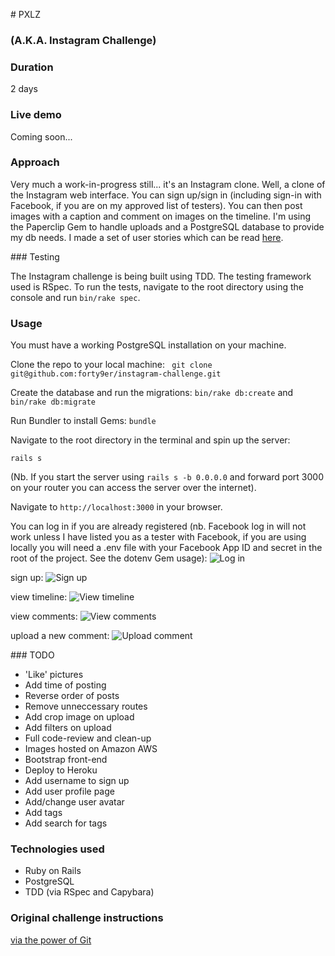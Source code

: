 # PXLZ
### (A.K.A. Instagram Challenge)

### Duration
2 days

### Live demo
Coming soon...

### Approach

Very much a work-in-progress still... it's an Instagram clone. Well, a clone of the Instagram web interface. You can sign up/sign in (including sign-in with Facebook, if you are on my approved list of testers). You can then post images with a caption and comment on images on the timeline. I'm using the Paperclip Gem to handle uploads and a PostgreSQL database to provide my db needs.
I made a set of user stories which can be read [here](https://docs.google.com/document/d/1K5FblAl-u1s9Cssf38Tfj1guI0UChdFFEbFNw_OOxZ8/edit).


### Testing

The Instagram challenge is being built using TDD. The testing framework used is RSpec. To run the tests, navigate to the root directory using the console and run ```bin/rake spec```.


### Usage

You must have a working PostgreSQL installation on your machine. 

Clone the repo to your local machine:
``` git clone git@github.com:forty9er/instagram-challenge.git```

Create the database and run the migrations:
``` bin/rake db:create ```
and
``` bin/rake db:migrate ```

Run Bundler to install Gems:
``` bundle ```

Navigate to the root directory in the terminal and spin up the server:

``` rails s ```

(Nb. If you start the server using ```rails s -b 0.0.0.0``` and forward port 3000 on your router you can access the server over the internet).

Navigate to ```http://localhost:3000``` in your browser.

You can log in if you are already registered (nb. Facebook log in will not work unless I have listed you as a tester with Facebook, if you are using locally you will need a .env file with your Facebook App ID and secret in the root of the project. See the dotenv Gem usage):
![Log in](https://www.dropbox.com/s/445lq1308mquztb/PXLZ-log-in.png?raw=1)


sign up:
![Sign up](https://www.dropbox.com/s/fjs0uxsm3zb5a8t/PXLZ-sign-up.png?raw=1)


view timeline:
![View timeline](https://www.dropbox.com/s/oo3h0jv82wmt5p2/PXLZ-timeline.png?raw=1)


view comments:
![View comments](https://www.dropbox.com/s/04hxqs47ufs2uu0/PXLZ-view-comments.png?raw=1)


upload a new comment:
![Upload comment](https://www.dropbox.com/s/46da2gzud0826v0/PXLZ-upload-comment.png?raw=1)

### TODO

* 'Like' pictures
* Add time of posting
* Reverse order of posts
* Remove unneccessary routes
* Add crop image on upload
* Add filters on upload
* Full code-review and clean-up
* Images hosted on Amazon AWS
* Bootstrap front-end
* Deploy to Heroku
* Add username to sign up
* Add user profile page
* Add/change user avatar
* Add tags
* Add search for tags


### Technologies used

* Ruby on Rails
* PostgreSQL
* TDD (via RSpec and Capybara)

### Original challenge instructions
[via the power of Git](https://github.com/forty9er/PXLZ/blob/058a4ce59abefb28c76cd10269ab8b200462bbf7/README.md)